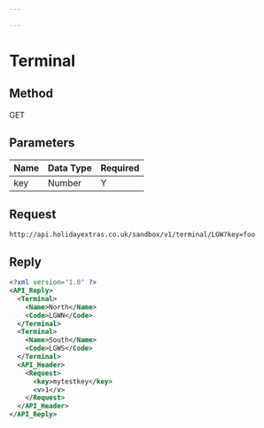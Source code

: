 ```yaml
---

---
```


# Terminal

## Method

GET






## Parameters

 | Name | Data Type | Required | 
 | ---- | --------- | -------- | 
 | key  | Number    | Y        | 




## Request

```
http://api.holidayextras.co.uk/sandbox/v1/terminal/LGW?key=foo
```







## Reply

```xml
<?xml version="1.0" ?>
<API_Reply>
  <Terminal>
    <Name>North</Name>
    <Code>LGWN</Code>
  </Terminal>
  <Terminal>
    <Name>South</Name>
    <Code>LGWS</Code>
  </Terminal>
  <API_Header>
    <Request>
      <key>mytestkey</key>
      <v>1</v>
    </Request>
  </API_Header>
</API_Reply>
```

